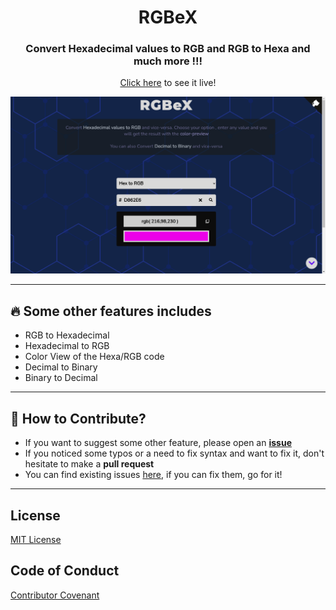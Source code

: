 <h1 align="center">RGBeX</h1>

<h3 align="center">Convert Hexadecimal values to RGB and RGB to Hexa and much more !!!</h3>

<p align="center"><a href="https://hardikchopra242.github.io/RGBeX/" target="_blank">Click here</a> to see it live!</p>

![screenshot](https://github.com/hardikchopra242/RGBeX/blob/gh-pages/assets/images/screenshot.png?raw=true)

---

## :fire: Some other features includes
* RGB to Hexadecimal
* Hexadecimal to RGB
* Color View of the Hexa/RGB code
* Decimal to Binary
* Binary to Decimal

---

## :key: How to Contribute?
* If you want to suggest some other feature, please open an [**issue**](https://github.com/hardikchopra242/RGBeX/issues)
* If you noticed some typos or a need to fix syntax and want to fix it, don't hesitate to make a **pull request**
* You can find existing issues [here](https://github.com/hardikchopra242/RGBeX/issues), if you can fix them, go for it!

---

## License
[MIT License](https://github.com/hardikchopra242/RGBeX/blob/gh-pages/LICENSE)

## Code of Conduct
[Contributor Covenant](https://github.com/hardikchopra242/RGBeX/blob/gh-pages/CODE_OF_CONDUCT.md)
